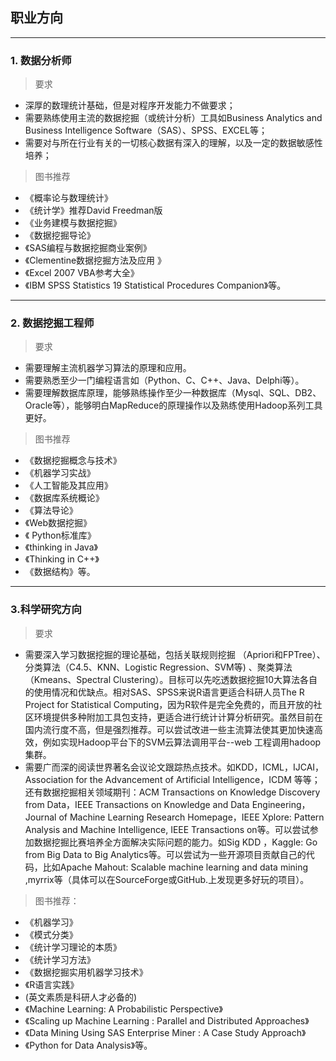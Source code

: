 ## **职业方向**
***
### 1. 数据分析师

> 要求

* 深厚的数理统计基础，但是对程序开发能力不做要求；
* 需要熟练使用主流的数据挖掘（或统计分析）工具如Business Analytics and Business Intelligence Software（SAS）、SPSS、EXCEL等；
* 需要对与所在行业有关的一切核心数据有深入的理解，以及一定的数据敏感性培养；

> 图书推荐

* 《概率论与数理统计》
* 《统计学》推荐David Freedman版
* 《业务建模与数据挖掘》
* 《数据挖掘导论》
* 《SAS编程与数据挖掘商业案例》
* 《Clementine数据挖掘方法及应用 》
* 《Excel 2007 VBA参考大全》
* 《IBM SPSS Statistics 19 Statistical Procedures Companion》等。
***
### 2. 数据挖掘工程师

> 要求

* 需要理解主流机器学习算法的原理和应用。
* 需要熟悉至少一门编程语言如（Python、C、C++、Java、Delphi等）。
* 需要理解数据库原理，能够熟练操作至少一种数据库（Mysql、SQL、DB2、Oracle等），能够明白MapReduce的原理操作以及熟练使用Hadoop系列工具更好。

> 图书推荐

* 《数据挖掘概念与技术》
* 《机器学习实战》
* 《人工智能及其应用》
* 《数据库系统概论》
* 《算法导论》
* 《Web数据挖掘》
* 《 Python标准库》
* 《thinking in Java》
* 《Thinking in C++》
* 《数据结构》等。
***
### 3.科学研究方向

> 要求

* 需要深入学习数据挖掘的理论基础，包括关联规则挖掘 （Apriori和FPTree）、分类算法（C4.5、KNN、Logistic Regression、SVM等) 、聚类算法 （Kmeans、Spectral Clustering）。目标可以先吃透数据挖掘10大算法各自的使用情况和优缺点。相对SAS、SPSS来说R语言更适合科研人员The R Project for Statistical Computing，因为R软件是完全免费的，而且开放的社区环境提供多种附加工具包支持，更适合进行统计计算分析研究。虽然目前在国内流行度不高，但是强烈推荐。可以尝试改进一些主流算法使其更加快速高效，例如实现Hadoop平台下的SVM云算法调用平台--web 工程调用hadoop集群。
* 需要广而深的阅读世界著名会议论文跟踪热点技术。如KDD，ICML，IJCAI，Association for the Advancement of Artificial Intelligence，ICDM 等等；还有数据挖掘相关领域期刊：ACM Transactions on Knowledge Discovery from Data，IEEE Transactions on Knowledge and Data Engineering，Journal of Machine Learning Research Homepage，IEEE Xplore: Pattern Analysis and Machine Intelligence, IEEE Transactions on等。可以尝试参加数据挖掘比赛培养全方面解决实际问题的能力。如Sig KDD ，Kaggle: Go from Big Data to Big Analytics等。可以尝试为一些开源项目贡献自己的代码，比如Apache Mahout: Scalable machine learning and data mining ,myrrix等（具体可以在SourceForge或GitHub.上发现更多好玩的项目）。

> 图书推荐：

* 《机器学习》
* 《模式分类》
* 《统计学习理论的本质》
* 《统计学习方法》
* 《数据挖掘实用机器学习技术》
* 《R语言实践》
* (英文素质是科研人才必备的)
* 《Machine Learning: A Probabilistic Perspective》
* 《Scaling up Machine Learning : Parallel and Distributed Approaches》
* 《Data Mining Using SAS Enterprise Miner : A Case Study Approach》
* 《Python for Data Analysis》等。
